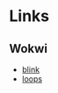 # Links

## Wokwi
- [blink](https://wokwi.com/projects/436391060350327809)
- [loops](https://wokwi.com/projects/436397855317013505)
